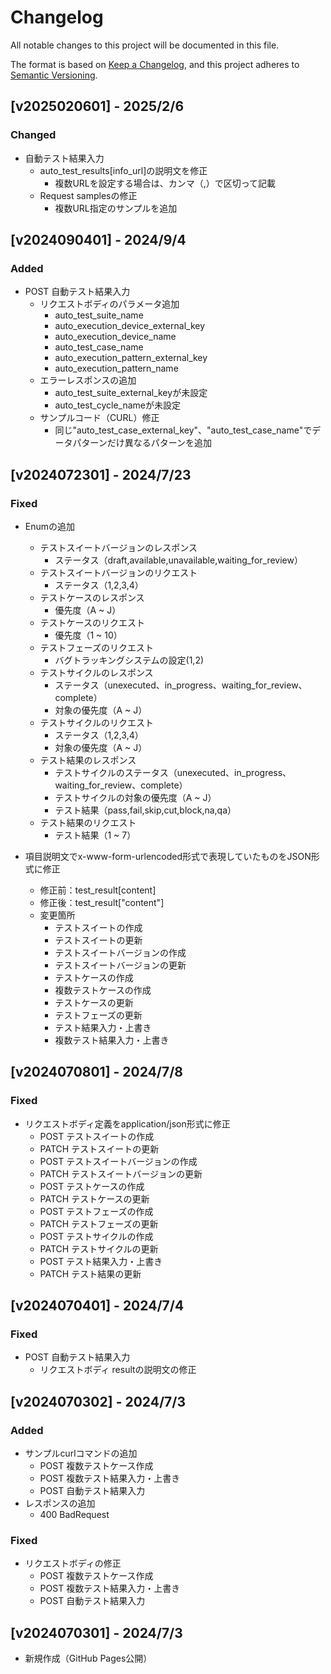 # Changelog

All notable changes to this project will be documented in this file.

The format is based on [Keep a Changelog](https://keepachangelog.com/en/1.0.0/),
and this project adheres to [Semantic Versioning](https://semver.org/spec/v2.0.0.html).

## [v2025020601] - 2025/2/6

### Changed

- 自動テスト結果入力
  - auto_test_results[info_url]の説明文を修正
    - 複数URLを設定する場合は、カンマ（,）で区切って記載
  - Request samplesの修正
    - 複数URL指定のサンプルを追加

## [v2024090401] - 2024/9/4

### Added

- POST 自動テスト結果入力
  - リクエストボディのパラメータ追加
    - auto_test_suite_name
    - auto_execution_device_external_key
    - auto_execution_device_name
    - auto_test_case_name
    - auto_execution_pattern_external_key
    - auto_execution_pattern_name
  - エラーレスポンスの追加
    - auto_test_suite_external_keyが未設定
    - auto_test_cycle_nameが未設定
  - サンプルコード（CURL）修正
    - 同じ"auto_test_case_external_key"、"auto_test_case_name"でデータパターンだけ異なるパターンを追加

## [v2024072301] - 2024/7/23

### Fixed

- Enumの追加
  - テストスイートバージョンのレスポンス
    - ステータス（draft,available,unavailable,waiting_for_review）
  - テストスイートバージョンのリクエスト
    - ステータス（1,2,3,4）
  - テストケースのレスポンス
    - 優先度（A ~ J）
  - テストケースのリクエスト
    - 優先度（1 ~ 10）
  - テストフェーズのリクエスト
    - バグトラッキングシステムの設定(1,2)
  - テストサイクルのレスポンス
    - ステータス（unexecuted、in_progress、waiting_for_review、complete）
    - 対象の優先度（A ~ J）
  - テストサイクルのリクエスト
    - ステータス（1,2,3,4）
    - 対象の優先度（A ~ J）
  - テスト結果のレスポンス
    - テストサイクルのステータス（unexecuted、in_progress、waiting_for_review、complete）
    - テストサイクルの対象の優先度（A ~ J）
    - テスト結果（pass,fail,skip,cut,block,na,qa）
  - テスト結果のリクエスト
    - テスト結果（1 ~ 7）

- 項目説明文でx-www-form-urlencoded形式で表現していたものをJSON形式に修正
  - 修正前：test_result[content]
  - 修正後：test_result["content"]
  - 変更箇所
    - テストスイートの作成
    - テストスイートの更新
    - テストスイートバージョンの作成
    - テストスイートバージョンの更新
    - テストケースの作成
    - 複数テストケースの作成
    - テストケースの更新
    - テストフェーズの更新
    - テスト結果入力・上書き
    - 複数テスト結果入力・上書き

## [v2024070801] - 2024/7/8

### Fixed

- リクエストボディ定義をapplication/json形式に修正
  - POST テストスイートの作成
  - PATCH テストスイートの更新
  - POST テストスイートバージョンの作成
  - PATCH テストスイートバージョンの更新
  - POST テストケースの作成
  - PATCH テストケースの更新
  - POST テストフェーズの作成
  - PATCH テストフェーズの更新
  - POST テストサイクルの作成
  - PATCH テストサイクルの更新
  - POST テスト結果入力・上書き
  - PATCH テスト結果の更新

## [v2024070401] - 2024/7/4

### Fixed

- POST 自動テスト結果入力
  - リクエストボディ resultの説明文の修正

## [v2024070302] - 2024/7/3

### Added

- サンプルcurlコマンドの追加
  - POST 複数テストケース作成
  - POST 複数テスト結果入力・上書き
  - POST 自動テスト結果入力
- レスポンスの追加
  - 400 BadRequest

### Fixed

- リクエストボディの修正
  - POST 複数テストケース作成
  - POST 複数テスト結果入力・上書き
  - POST 自動テスト結果入力

## [v2024070301] - 2024/7/3

- 新規作成（GitHub Pages公開）
